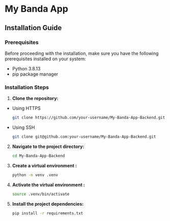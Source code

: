 # My Banda App

## Installation Guide

### Prerequisites

Before proceeding with the installation, make sure you have the following prerequisites installed on your system:

- Python 3.8.13
- pip package manager

### Installation Steps

1. **Clone the repository:**
- Using HTTPS
   ```bash
   git clone https://github.com/your-username/My-Banda-App-Backend.git
   ```
 - Using SSH
    ```bash
   git clone git@github.com:your-username/My-Banda-App-Backend.git
   ```

2. **Navigate to the project directory:**

   ```bash
   cd My-Banda-App-Backend
   ```

3. **Create a virtual environment :**

   ```bash
   python -m venv .venv
   ```

4. **Activate the virtual environment :**

   ```bash
   source .venv/bin/activate
   ```

5. **Install the project dependencies:**

   ```bash
   pip install -r requirements.txt
   ```
